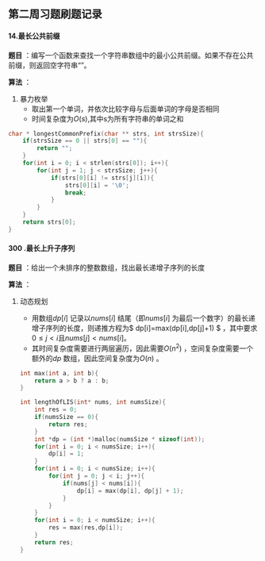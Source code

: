 ## 第二周习题刷题记录

#### 14.最长公共前缀

**题目** ：编写一个函数来查找一个字符串数组中的最小公共前缀。如果不存在公共前缀，则返回空字符串“”。

**算法** ：

1. 暴力枚举
   - 取出第一个单词，并依次比较字母与后面单词的字母是否相同
   - 时间复杂度为$O(s)$,其中s为所有字符串的单词之和

~~~c
char * longestCommonPrefix(char ** strs, int strsSize){
    if(strsSize == 0 || strs[0] == ""){
        return "";
    }
    for(int i = 0; i < strlen(strs[0]); i++){
        for(int j = 1; j < strsSize; j++){
            if(strs[0][i] != strs[j][i]){
                strs[0][i] = '\0';
                break;
            }
        }
    }
    return strs[0];
}
~~~

#### 300 .最长上升子序列

**题目** ：给出一个未排序的整数数组，找出最长递增子序列的长度

**算法** ：

1. 动态规划
   
   - 用数组$dp[i]$ 记录以$nums[i]$ 结尾（即$nums[i]$ 为最后一个数字）的最长递增子序列的长度，则递推方程为$ dp[i]=max(dp[i],dp[j]+1) $ ，其中要求$0≤j<i$且$nums[j]<nums[i]$。
   - 其时间复杂度需要进行两层遍历，因此需要$O(n^2)$ ，空间复杂度需要一个额外的$dp$ 数组，因此空间复杂度为$O(n)$ 。
   
   ~~~c
   int max(int a, int b){
       return a > b ? a : b;
   }
   
   int lengthOfLIS(int* nums, int numsSize){
       int res = 0;
       if(numsSize == 0){
           return res;
       }
       int *dp = (int *)malloc(numsSize * sizeof(int));
       for(int i = 0; i < numsSize; i++){
           dp[i] = 1;
       }
       for(int i = 0; i < numsSize; i++){
           for(int j = 0; j < i; j++){
               if(nums[j] < nums[i]){
                   dp[i] = max(dp[i], dp[j] + 1);
               }
           }
       }
       for(int i = 0; i < numsSize; i++){
           res = max(res,dp[i]);
       }
       return res;
   }
   ~~~
   
   

